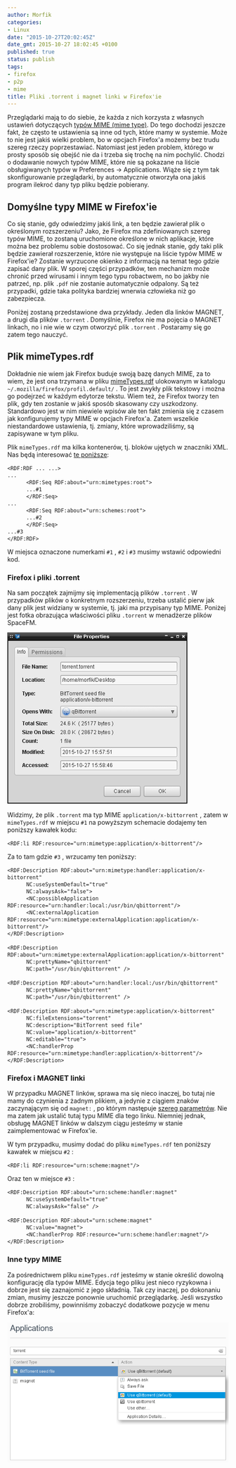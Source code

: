 ```yaml
---
author: Morfik
categories:
- Linux
date: "2015-10-27T20:02:45Z"
date_gmt: 2015-10-27 18:02:45 +0100
published: true
status: publish
tags:
- firefox
- p2p
- mime
title: Pliki .torrent i magnet linki w Firefox'ie
---
```


Przeglądarki mają to do siebie, że każda z nich korzysta z własnych ustawień dotyczących [typów MIME
(mime type)][1]. Do tego dochodzi jeszcze fakt, że często te ustawienia są inne od tych, które mamy
w systemie. Może to nie jest jakiś wielki problem, bo w opcjach Firefox'a możemy bez trudu szereg
rzeczy poprzestawiać. Natomiast jest jeden problem, którego w prosty sposób się obejść nie da i
trzeba się trochę na nim pochylić. Chodzi o dodawanie nowych typów MIME, które nie są pokazane na
liście obsługiwanych typów w Preferences -> Applications. Wiąże się z tym tak skonfigurowanie
przeglądarki, by automatycznie otworzyła ona jakiś program ilekroć dany typ pliku będzie pobierany.

<!--more-->
## Domyślne typy MIME w Firefox'ie

Co się stanie, gdy odwiedzimy jakiś link, a ten będzie zawierał plik o określonym rozszerzeniu?
Jako, że Firefox ma zdefiniowanych szereg typów MIME, to zostaną uruchomione określone w nich
aplikacje, które można bez problemu sobie dostosować. Co się jednak stanie, gdy taki plik będzie
zawierał rozszerzenie, które nie występuje na liście typów MIME w Firefox'ie? Zostanie wyrzucone
okienko z informacją na temat tego gdzie zapisać dany plik. W sporej części przypadków, ten
mechanizm może chronić przed wirusami i innym tego typu robactwem, no bo jakby nie patrzeć, np. plik
`.pdf` nie zostanie automatycznie odpalony. Są też przypadki, gdzie taka polityka bardziej wnerwia
człowieka niż go zabezpiecza.

Poniżej zostaną przedstawione dwa przykłady. Jeden dla linków MAGNET, a drugi dla plików
`.torrent` . Domyślnie, Firefox nie ma pojęcia o MAGNET linkach, no i nie wie w czym otworzyć plik
`.torrent` . Postaramy się go zatem tego nauczyć.

## Plik mimeTypes.rdf

Dokładnie nie wiem jak Firefox buduje swoją bazę danych MIME, za to wiem, że jest ona trzymana w
pliku [mimeTypes.rdf][2] ulokowanym w katalogu `~/.mozilla/firefox/profil.default/` . To jest
zwykły plik tekstowy i można go podejrzeć w każdym edytorze tekstu. Wiem też, że Firefox tworzy ten
plik, gdy ten zostanie w jakiś sposób skasowany czy uszkodzony. Standardowo jest w nim niewiele
wpisów ale ten fakt zmienia się z czasem jak konfigurujemy typy MIME w opcjach Firefox'a. Zatem
wszelkie niestandardowe ustawienia, tj. zmiany, które wprowadziliśmy, są zapisywane w tym pliku.

Plik `mimeTypes.rdf` ma kilka kontenerów, tj. bloków ujętych w znaczniki XML. Nas będą interesować
[te poniższe][3]:

    <RDF:RDF ... ...>
    ...
          <RDF:Seq RDF:about="urn:mimetypes:root">
          ...#1
          </RDF:Seq>
    ...
          <RDF:Seq RDF:about="urn:schemes:root">
          ...#2
          </RDF:Seq>
    ...#3
    </RDF:RDF>

W miejsca oznaczone numerkami `#1` , `#2` i `#3` musimy wstawić odpowiedni kod.

### Firefox i pliki .torrent

Na sam początek zajmijmy się implementacją plików `.torrent` . W przypadków plików o konkretnym
rozszerzeniu, trzeba ustalić pierw jak dany plik jest widziany w systemie, tj. jaki ma przypisany
typ MIME. Poniżej jest fotka obrazująca właściwości pliku `.torrent` w menadżerze plików SpaceFM.

![](/img/2015/10/1.spacefm-mimetypes.rdf_.png#medium)

Widzimy, że plik `.torrent` ma typ MIME `application/x-bittorrent` , zatem w `mimeTypes.rdf` w
miejscu `#1` na powyższym schemacie dodajemy ten poniższy kawałek kodu:

    <RDF:li RDF:resource="urn:mimetype:application/x-bittorrent"/>

Za to tam gdzie `#3` , wrzucamy ten poniższy:

    <RDF:Description RDF:about="urn:mimetype:handler:application/x-bittorrent"
          NC:useSystemDefault="true"
          NC:alwaysAsk="false">
          <NC:possibleApplication RDF:resource="urn:handler:local:/usr/bin/qbittorrent"/>
          <NC:externalApplication RDF:resource="urn:mimetype:externalApplication:application/x-bittorrent"/>
    </RDF:Description>

    <RDF:Description RDF:about="urn:mimetype:externalApplication:application/x-bittorrent"
          NC:prettyName="qbittorrent"
          NC:path="/usr/bin/qbittorrent" />

    <RDF:Description RDF:about="urn:handler:local:/usr/bin/qbittorrent"
          NC:prettyName="qbittorrent"
          NC:path="/usr/bin/qbittorrent" />

    <RDF:Description RDF:about="urn:mimetype:application/x-bittorrent"
          NC:fileExtensions="torrent"
          NC:description="BitTorrent seed file"
          NC:value="application/x-bittorrent"
          NC:editable="true">
          <NC:handlerProp RDF:resource="urn:mimetype:handler:application/x-bittorrent"/>
    </RDF:Description>

### Firefox i MAGNET linki

W przypadku MAGNET linków, sprawa ma się nieco inaczej, bo tutaj nie mamy do czynienia z żadnym
plikiem, a jedynie z ciągiem znaków zaczynającym się od `magnet:` , po którym następuje [szereg
parametrów][4]. Nie ma zatem jak ustalić tutaj typu MIME dla tego linku. Niemniej jednak, obsługę
MAGNET linków w dalszym ciągu jesteśmy w stanie zaimplementować w Firefox'ie.

W tym przypadku, musimy dodać do pliku `mimeTypes.rdf` ten poniższy kawałek w miejscu `#2` :

    <RDF:li RDF:resource="urn:scheme:magnet"/>

Oraz ten w miejsce `#3` :

    <RDF:Description RDF:about="urn:scheme:handler:magnet"
          NC:useSystemDefault="true"
          NC:alwaysAsk="false" />

    <RDF:Description RDF:about="urn:scheme:magnet"
          NC:value="magnet">
          <NC:handlerProp RDF:resource="urn:scheme:handler:magnet"/>
    </RDF:Description>

### Inne typy MIME

Za pośrednictwem pliku `mimeTypes.rdf` jesteśmy w stanie określić dowolną konfigurację dla typów
MIME. Edycja tego pliku jest nieco ryzykowna i dobrze jest się zaznajomić z jego składnią. Tak czy
inaczej, po dokonaniu zmian, musimy jeszcze ponownie uruchomić przeglądarkę. Jeśli wszystko dobrze
zrobiliśmy, powinniśmy zobaczyć dodatkowe pozycje w menu Firefox'a:

![](/img/2015/10/2.firefox-mimetypes.rdf_.png#big)

[1]: https://pl.wikipedia.org/wiki/Typ_MIME
[2]: http://kb.mozillazine.org/MimeTypes.rdf
[3]: https://askubuntu.com/questions/384375/how-can-i-get-firefox-to-open-torrent-files-with-transmission
[4]: https://en.wikipedia.org/wiki/Magnet_URI_scheme
